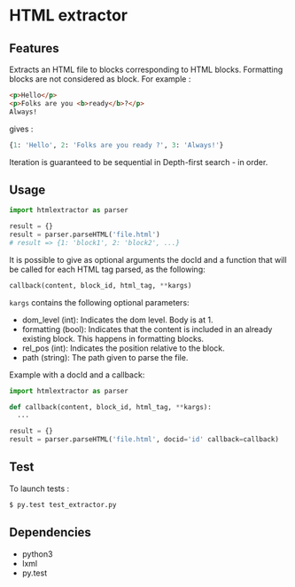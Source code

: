 # HTML extractor

## Features

Extracts an HTML file to blocks corresponding to HTML blocks. Formatting blocks
are not considered as block. For example :

```html
<p>Hello</p>
<p>Folks are you <b>ready</b>?</p>
Always!
```

gives :

```python
{1: 'Hello', 2: 'Folks are you ready ?', 3: 'Always!'}
```

Iteration is guaranteed to be sequential in Depth-first search - in order.

## Usage

```python
import htmlextractor as parser

result = {}
result = parser.parseHTML('file.html')
# result => {1: 'block1', 2: 'block2', ...}
```

It is possible to give as optional arguments the docId and a function that will
be called for each HTML tag parsed, as the following:

```python
callback(content, block_id, html_tag, **kargs)
```

`kargs` contains the following optional parameters:
* dom_level (int): Indicates the dom level. Body is at 1.
* formatting (bool): Indicates that the content is included
        in an already existing block. This happens in formatting
        blocks.
* rel_pos (int): Indicates the position relative to the block.
* path (string): The path given to parse the file.

Example with a docId and a callback:

```python
import htmlextractor as parser

def callback(content, block_id, html_tag, **kargs):
  ...

result = {}
result = parser.parseHTML('file.html', docid='id' callback=callback)
```

## Test

To launch tests :

```bash
$ py.test test_extractor.py
```

## Dependencies

* python3
* lxml
* py.test
